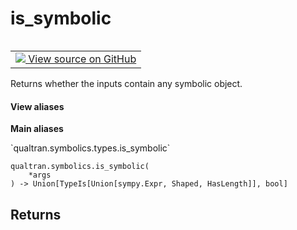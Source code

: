 # is_symbolic


<table class="tfo-notebook-buttons tfo-api nocontent" align="left">
<td>
  <a target="_blank" href="https://github.com/quantumlib/Qualtran/blob/main/qualtran/symbolics/types.py#L125-L144">
    <img src="https://www.tensorflow.org/images/GitHub-Mark-32px.png" />
    View source on GitHub
  </a>
</td>
</table>



Returns whether the inputs contain any symbolic object.


<section class="expandable">
  <h4 class="showalways">View aliases</h4>
  <p>
<b>Main aliases</b>
<p>`qualtran.symbolics.types.is_symbolic`</p>
</p>
</section>

<pre class="devsite-click-to-copy prettyprint lang-py tfo-signature-link">
<code>qualtran.symbolics.is_symbolic(
    *args
) -> Union[TypeIs[Union[sympy.Expr, Shaped, HasLength]], bool]
</code></pre>



<!-- Placeholder for "Used in" -->


<h2 class="add-link">Returns</h2>



